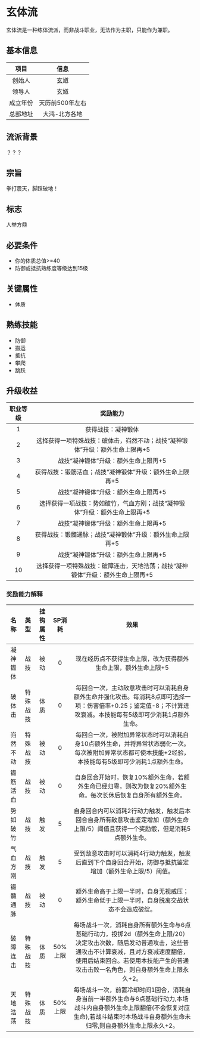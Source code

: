 # 玄体流

玄体流是一种练体流派，而非战斗职业，无法作为主职，只能作为兼职。

## 基本信息

项目|信息
:--:|:--:
创始人|玄馗
领导人|玄馗
成立年份|天历前500年左右
总部地址|大鸿-北方各地

## 流派背景

？？？

## 宗旨

拳打震天，脚踩破地！

## 标志

人举方鼎

## 必要条件

* 你的体质总值>=40
* 防御或抵抗熟练度等级达到15级

## 关键属性

* 体质

## 熟练技能

* 防御
* 搬运
* 抵抗
* 攀爬
* 跳跃

## 升级收益

职业等级|奖励能力
:--:|:--:
1|获得战技：凝神锻体
2|选择获得一项特殊战技：破体击，岿然不动；战技“凝神锻体”升级：额外生命上限再+5
3|战技“凝神锻体”升级：额外生命上限再+5
4|获得战技：锻筋活血；战技“凝神锻体”升级：额外生命上限再+5
5|战技“凝神锻体”升级：额外生命上限再+5
6|选择获得一项战技：势如破竹，气血方刚；战技“凝神锻体”升级：额外生命上限再+5
7|战技“凝神锻体”升级：额外生命上限再+5
8|获得战技：锻髓通脉；战技“凝神锻体”升级：额外生命上限再+5
9|战技“凝神锻体”升级：额外生命上限再+5
10|选择获得一项特殊战技：破障连击，天地浩荡；战技“凝神锻体”升级：额外生命上限再+5

### 奖励能力解释

名称|类型|挂钩属性|SP消耗|效果
:--:|:--:|:--:|:--:|:--:
凝神锻体|战技|被动|0|现在经历点不获得生命上限，改为获得额外生命上限，额外生命上限+5
破体击|特殊战技|体质|0|每回合一次，主动敌意攻击时可以消耗自身额外生命并强化攻击。每消耗8点即可选择一项：伤害倍率+0.25；鉴定值-8；不计算进攻衰减。本技能每有5级即可少消耗1点额外生命。
岿然不动|特殊战技|被动|0|每回合一次，被附加异常状态时可以消耗自身10点额外生命，并将异常状态弱化一次。每次被附加异常状态都可使本技能+2经验，本技能每有5级即可少消耗1点额外生命。
锻筋活血|战技|被动|0|自身回合开始时，恢复10%额外生命，若额外生命已经归零，则改为恢复20%额外生命。每次长休后恢复自身所有额外生命。
势如破竹|战技|触发|5|自身回合内可以消耗2行动力触发，触发后本回合自身所有敌意攻击鉴定增加（额外生命上限/5）阈值且获得一个奖励骰，但是消耗5点额外生命。
气血方刚|战技|触发|5|受到敌意攻击时可以消耗4行动力触发，触发后直到下个自身回合开始，防御与抵抗鉴定增加（额外生命上限/5）阈值。
锻髓通脉|战技|被动|0|额外生命高于上限一半时，自身无视威压；额外生命低于上限一半时，自身脱离交战状态不会造成破绽。
破障连击|特殊战技|体质|50%上限|每场战斗一次，消耗自身所有额外生命与6点基础行动力，投掷2d（额外生命上限/20）决定攻击次数，随后发动普通攻击，这些普通攻击不计算衰减，且对方衰减速度翻倍，使用后结束回合。若使用本技能产生的普通攻击击败一名角色，则自身额外生命上限永久+2。
天地浩荡|特殊战技|体质|50%上限|每场战斗一次，前置冷却时间1回合，消耗自身当前一半额外生命与6点基础行动力,本场战斗内自身额外生命上限翻倍(不会恢复对应生命),若战斗结束时本场战斗自身额外生命未归零,则自身额外生命上限永久+2。